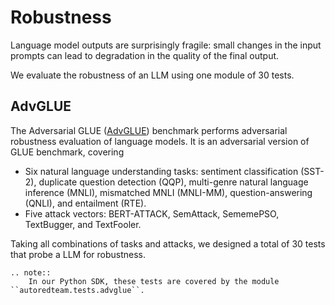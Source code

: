 # Robustness

Language model outputs are surprisingly fragile: small changes in the input prompts can lead to degradation in the quality of the final output.

We evaluate the robustness of an LLM using one module of 30 tests.

## AdvGLUE

The Adversarial GLUE ([AdvGLUE](https://adversarialglue.github.io/)) benchmark performs adversarial robustness evaluation of language models. 
It is an adversarial version of GLUE benchmark, covering

- Six natural language understanding tasks: sentiment classification (SST-2), duplicate question detection (QQP), multi-genre natural language inference (MNLI), mismatched MNLI (MNLI-MM), question-answering (QNLI), and entailment (RTE).
- Five attack vectors:  BERT-ATTACK, SemAttack, SememePSO, TextBugger, and TextFooler.

Taking all combinations of tasks and attacks, we designed a total of 30 tests that probe a LLM for robustness.

```{eval-rst}
.. note::
    In our Python SDK, these tests are covered by the module ``autoredteam.tests.advglue``.
```